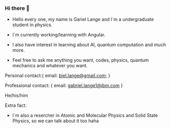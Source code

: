 ### Hi there 👋 
- Hello every one, my name is Gariel Lange and I`m a undergraduate student in physics. 

- I`m currently working/learning with Angular. 

- I also have interest in learning about AI, quantum computation and much more. 

- Feel free to ask me anything you want, codes, physics, quantum mechanics and whatever you want.

Personal contact:{
                  email: biel.lange@gmail.com;
                 }
                 
Professional contact: {
                        email: gabriel.lange1@ibm.com
                        }

He/his/him

Extra fact:
- I`m also a resercher in Atomic and Molecular Physics and Solid State Physics, so we can talk about it too haha

<!--
**bieldias52/bieldias52** is a ✨ _special_ ✨ repository because its `README.md` (this file) appears on your GitHub profile.

Here are some ideas to get you started:


- Hello every one, my name is Gariel Lange and I`m a undergraduate student in physics. 

- I am changing my area to IT due to some personal reasons, but to be honest I realy like this area hahaha

- I`currently working/learning in react-native develop using js. 

- I also have interest in learning about AI, quantum computation and much more. 

- Fell free to ask me anything you want, codes, physics, quantum mechanics and whatever you want.

My contats are:{
                 email: biel.lange@gmail.com
                 phone: +55 (61) 99947-2625
                }
                 

He/his/him

Extra fact:
- I`m also a resercher in Atomic and Molecular Physics and Solid State Physics, so we can talk about it too kk

>
